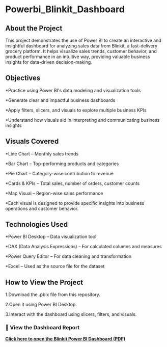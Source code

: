 # Powerbi_Blinkit_Dashboard
## About the Project
This project demonstrates the use of Power BI to create an interactive and insightful dashboard for analyzing sales data from Blinkit, a fast-delivery grocery platform. It helps visualize sales trends, customer behavior, and product performance in an intuitive way, providing valuable business insights for data-driven decision-making.

## Objectives
*Practice using Power BI's data modeling and visualization tools

*Generate clear and impactful business dashboards

*Apply filters, slicers, and visuals to explore multiple business KPIs

*Understand how visuals aid in interpreting and communicating business insights

## Visuals Covered
*Line Chart – Monthly sales trends

*Bar Chart – Top-performing products and categories

*Pie Chart – Category-wise contribution to revenue

*Cards & KPIs – Total sales, number of orders, customer counts

*Map Visual – Region-wise sales performance

*Each visual is designed to provide specific insights into business operations and customer behavior.

## Technologies Used
*Power BI Desktop – Data visualization tool

*DAX (Data Analysis Expressions) – For calculated columns and measures

*Power Query Editor – For data cleaning and transformation

*Excel – Used as the source file for the dataset

## How to View the Project
1.Download the .pbix file from this repository.

2.Open it using Power BI Desktop.

3.Interact with the dashboard using slicers, filters, and visuals.

### 🔗 View the Dashboard Report

 **[Click here to open the Blinkit Power BI Dashboard (PDF)](https://github.com/pallavi544/Powerbi_Blinkit_Dashboard/blob/main/blink%20it%20project.pdf)**  
